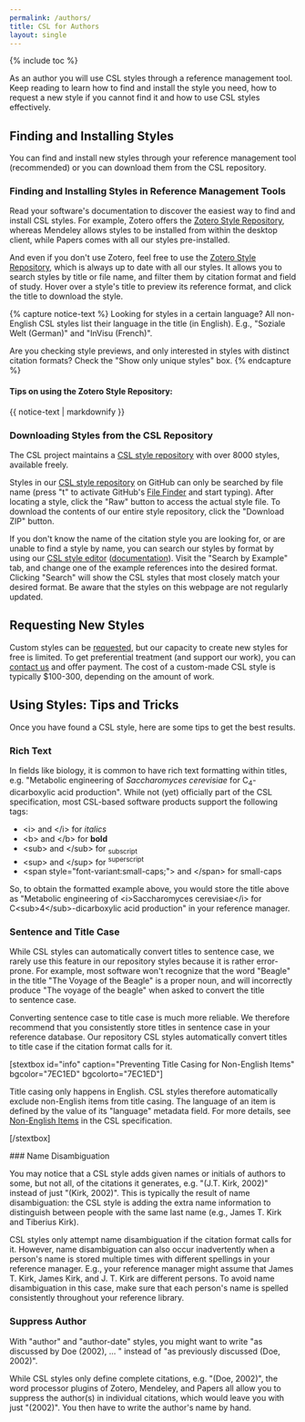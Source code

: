 ```yaml
---
permalink: /authors/
title: CSL for Authors
layout: single
---
```

{% include toc %}

As an author you will use CSL styles through a reference management tool. Keep reading to learn how to find and install the style you need, how to request a new style if you cannot find it and how to use CSL styles effectively.

## Finding and Installing Styles

You can find and install new styles through your reference management tool (recommended) or you can download them from the CSL repository.

### Finding and Installing Styles in Reference Management Tools

Read your software's documentation to discover the easiest way to find and install CSL styles. For example, Zotero offers the <a href="http://zotero.org/styles">Zotero Style Repository</a>, whereas Mendeley allows styles to be installed from within the desktop client, while Papers comes with all our styles pre-installed.

And even if you don't use Zotero, feel free to use the <a href="http://zotero.org/styles">Zotero Style Repository</a>, which is always up to date with all our styles. It allows you to search styles by title or file name, and filter them by citation format and field of study. Hover over a style's title to preview its reference format, and click the title to download the style.

{% capture notice-text %}
Looking for styles in a certain language? All non-English CSL styles list their language in the title (in English). E.g., "Soziale Welt (German)" and "InVisu (French)".

Are you checking style previews, and only interested in styles with distinct citation formats? Check the "Show only unique styles" box.
{% endcapture %}

<div class="notice--info">
  <h4>Tips on using the Zotero Style Repository:</h4>
  {{ notice-text | markdownify }}
</div>

### Downloading Styles from the CSL Repository

The CSL project maintains a <a href="https://github.com/citation-style-language/styles">CSL style repository</a> with over 8000 styles, available freely.

Styles in our <a href="https://github.com/citation-style-language/styles">CSL style repository</a> on GitHub can only be searched by file name (press "t" to activate GitHub's <a href="https://github.com/blog/793-introducing-the-file-finder">File Finder</a> and start typing). After locating a style, click the "Raw" button to access the actual style file. To download the contents of our entire style repository, click the "Download ZIP" button.

If you don't know the name of the citation style you are looking for, or are unable to find a style by name, you can search our styles by format by using our <a href="http://editor.citationstyles.org">CSL style editor</a> (<a href="https://github.com/citation-style-editor/csl-editor/wiki/User-guide-for-the-CSL-Editor">documentation</a>). Visit the "Search by Example" tab, and change one of the example references into the desired format. Clicking "Search" will show the CSL styles that most closely match your desired format. Be aware that the styles on this webpage are not regularly updated.

## Requesting New Styles

Custom styles can be <a href="https://github.com/citation-style-language/styles/wiki/Requesting-Styles">requested</a>, but our capacity to create new styles for free is limited. To get preferential treatment (and support our work), you can <a href="http://citationstyles.org/contact/">contact us</a> and offer payment. The cost of a custom-made CSL style is typically $100-300, depending on the amount of work.

## Using Styles: Tips and Tricks

Once you have found a CSL style, here are some tips to get the best results.

### Rich Text

In fields like biology, it is common to have rich text formatting within titles, e.g. "Metabolic engineering of <em>Saccharomyces cerevisiae</em> for C<sub>4</sub>-dicarboxylic acid production". While not (yet) officially part of the CSL specification, most CSL-based software products support the following tags:
<ul>
 	<li>&lt;i&gt; and &lt;/i&gt; for <i>italics</i></li>
 	<li>&lt;b&gt; and &lt;/b&gt; for <b>bold</b></li>
 	<li>&lt;sub&gt; and &lt;/sub&gt; for <sub>subscript</sub></li>
 	<li>&lt;sup&gt; and &lt;/sup&gt; for <sup>superscript</sup></li>
 	<li>&lt;span style="font-variant:small-caps;"&gt; and &lt;/span&gt; for small-caps</li>
</ul>
So, to obtain the formatted example above, you would store the title above as "Metabolic engineering of &lt;i&gt;Saccharomyces cerevisiae&lt;/i&gt; for C&lt;sub&gt;4&lt;/sub&gt;-dicarboxylic acid production" in your reference manager.

### Sentence and Title Case

While CSL styles can automatically convert titles to sentence case, we rarely use this feature in our repository styles because it is rather error-prone. For example, most software won't recognize that the word "Beagle" in the title "The Voyage of the Beagle" is a proper noun, and will incorrectly produce "The voyage of the beagle" when asked to convert the title to sentence case.

Converting sentence case to title case is much more reliable. We therefore recommend that you consistently store titles in sentence case in your reference database. Our repository CSL styles automatically convert titles to title case if the citation format calls for it.

[stextbox id="info" caption="Preventing Title Casing for Non-English Items" bgcolor="7EC1ED" bgcolorto="7EC1ED"]

Title casing only happens in English. CSL styles therefore automatically exclude non-English items from title casing. The language of an item is defined by the value of its "language" metadata field. For more details, see <a href="http://citationstyles.org/downloads/specification.html#non-english-items">Non-English Items</a> in the CSL specification.

[/stextbox]

### Name Disambiguation

You may notice that a CSL style adds given names or initials of authors to some, but not all, of the citations it generates, e.g. "(J.T. Kirk, 2002)" instead of just "(Kirk, 2002)". This is typically the result of name disambiguation: the CSL style is adding the extra name information to distinguish between people with the same last name (e.g., James T. Kirk and Tiberius Kirk).

CSL styles only attempt name disambiguation if the citation format calls for it. However, name disambiguation can also occur inadvertently when a person's name is stored multiple times with different spellings in your reference manager. E.g., your reference manager might assume that James T. Kirk, James Kirk, and J. T. Kirk are different persons. To avoid name disambiguation in this case, make sure that each person's name is spelled consistently throughout your reference library.

### Suppress Author

With "author" and "author-date" styles, you might want to write "as discussed by Doe (2002), … " instead of "as previously discussed (Doe, 2002)".

While CSL styles only define complete citations, e.g. "(Doe, 2002)", the word processor plugins of Zotero, Mendeley, and Papers all allow you to suppress the author(s) in individual citations, which would leave you with just "(2002)". You then have to write the author's name by hand.
